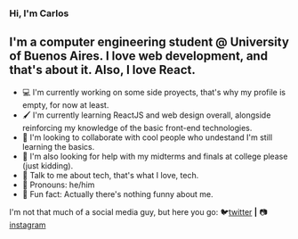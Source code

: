### Hi, I'm Carlos

## I'm a computer engineering student @ University of Buenos Aires. I love web development, and that's about it. Also, I love React.

- 💻 I'm currently working on some side proyects, that's why my profile is empty, for now at least.
- 🖌️ I'm currently learning ReactJS and web design overall, alongside reinforcing my knowledge of the basic front-end technologies.
- 🧠 I'm looking to collaborate with cool people who undestand I'm still learning the basics.
- 📖 I'm also looking for help with my midterms and finals at college please (just kidding).
- 💾 Talk to me about tech, that's what I love, tech.
- 👨 Pronouns: he/him
- 🤬 Fun fact: Actually there's nothing funny about me.

I'm not that much of a social media guy, but here you go: 🐦[twitter][twitter] **|** 📷[instagram][instagram]

[twitter]: https://twitter.com/itscarlosecp
[instagram]: https://www.instagram.com/itscarlosecp/
